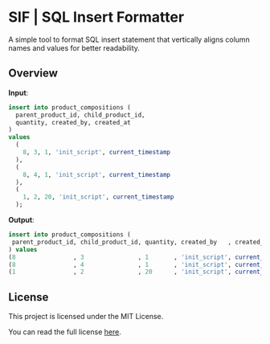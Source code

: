 # SIF | SQL Insert Formatter

A simple tool to format SQL insert statement that vertically aligns column names and values for better readability.

## Overview

**Input**: 
```sql
insert into product_compositions (
  parent_product_id, child_product_id, 
  quantity, created_by, created_at
) 
values 
  (
    8, 3, 1, 'init_script', current_timestamp
  ), 
  (
    8, 4, 1, 'init_script', current_timestamp
  ), 
  (
    1, 2, 20, 'init_script', current_timestamp
  );
```
**Output**:
```sql
insert into product_compositions (
 parent_product_id, child_product_id, quantity, created_by   , created_at        
) values
(8                , 3               , 1       , 'init_script', current_timestamp),
(8                , 4               , 1       , 'init_script', current_timestamp),
(1                , 2               , 20      , 'init_script', current_timestamp);
```

## License

This project is licensed under the MIT License.

You can read the full license [here](LICENSE).
